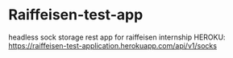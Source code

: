 # Raiffeisen-test-app
headless sock storage rest app for raiffeisen internship
HEROKU: https://raiffeisen-test-application.herokuapp.com/api/v1/socks
